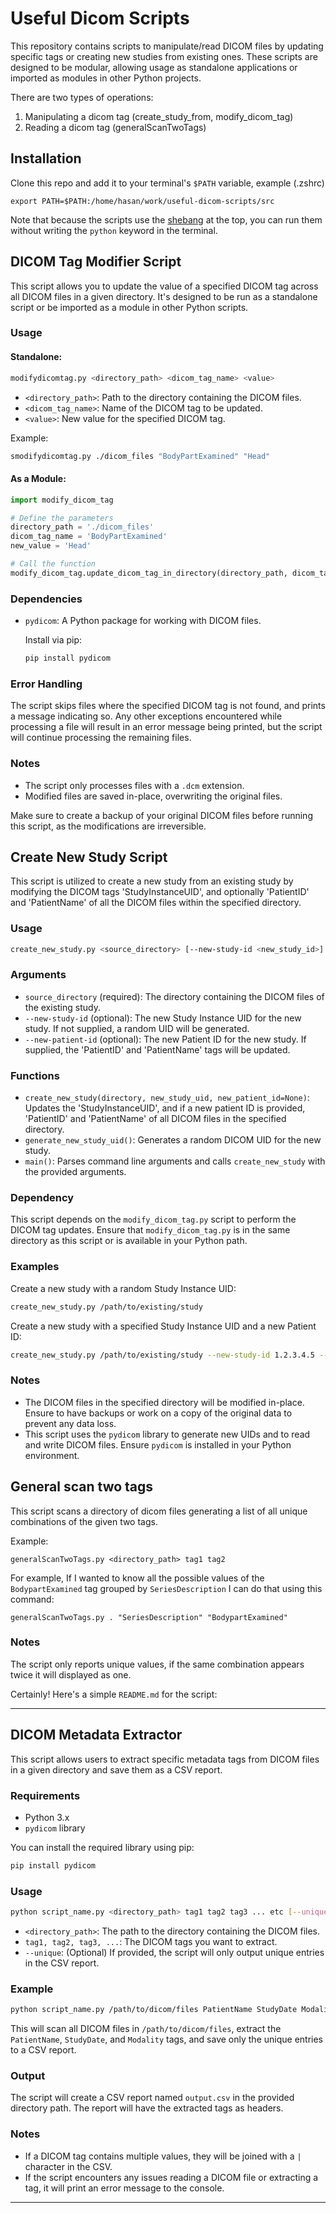 # Useful Dicom Scripts
This repository contains scripts to manipulate/read DICOM files by updating specific tags or creating new studies from existing ones. 
These scripts are designed to be modular, allowing usage as standalone applications or imported as modules in other Python projects.

There are two types of operations:

  1.  Manipulating a dicom tag (create_study_from, modify_dicom_tag)
  2.  Reading a dicom tag (generalScanTwoTags)



## Installation
Clone this repo and add it to your terminal's `$PATH` variable, example (.zshrc)
```
export PATH=$PATH:/home/hasan/work/useful-dicom-scripts/src
```

Note that because the scripts use the [shebang](https://en.wikipedia.org/wiki/Shebang_(Unix)) at the top, you can run them without writing the `python` keyword in the terminal.
## DICOM Tag Modifier Script

This script allows you to update the value of a specified DICOM tag across all DICOM files in a given directory. It's designed to be run as a standalone script or be imported as a module in other Python scripts.

### Usage


#### Standalone:

```bash
modifydicomtag.py <directory_path> <dicom_tag_name> <value>
```

- `<directory_path>`: Path to the directory containing the DICOM files.
- `<dicom_tag_name>`: Name of the DICOM tag to be updated.
- `<value>`: New value for the specified DICOM tag.

Example:
```bash
smodifydicomtag.py ./dicom_files "BodyPartExamined" "Head"
```

#### As a Module:

```python
import modify_dicom_tag

# Define the parameters
directory_path = './dicom_files'
dicom_tag_name = 'BodyPartExamined'
new_value = 'Head'

# Call the function
modify_dicom_tag.update_dicom_tag_in_directory(directory_path, dicom_tag_name, new_value)
```

### Dependencies

- `pydicom`: A Python package for working with DICOM files.
  
  Install via pip:
  ```bash
  pip install pydicom
  ```

### Error Handling

The script skips files where the specified DICOM tag is not found, and prints a message indicating so. Any other exceptions encountered while processing a file will result in an error message being printed, but the script will continue processing the remaining files.

### Notes

- The script only processes files with a `.dcm` extension.
- Modified files are saved in-place, overwriting the original files.

Make sure to create a backup of your original DICOM files before running this script, as the modifications are irreversible.

## Create New Study Script

This script is utilized to create a new study from an existing study by modifying the DICOM tags 'StudyInstanceUID', and optionally 'PatientID' and 'PatientName' of all the DICOM files within the specified directory.

### Usage

```bash
create_new_study.py <source_directory> [--new-study-id <new_study_id>] [--new-patient-id <new_patient_id>]
```

### Arguments

- `source_directory` (required): The directory containing the DICOM files of the existing study.
- `--new-study-id` (optional): The new Study Instance UID for the new study. If not supplied, a random UID will be generated.
- `--new-patient-id` (optional): The new Patient ID for the new study. If supplied, the 'PatientID' and 'PatientName' tags will be updated.

### Functions

- `create_new_study(directory, new_study_uid, new_patient_id=None)`: Updates the 'StudyInstanceUID', and if a new patient ID is provided, 'PatientID' and 'PatientName' of all DICOM files in the specified directory.
- `generate_new_study_uid()`: Generates a random DICOM UID for the new study.
- `main()`: Parses command line arguments and calls `create_new_study` with the provided arguments.

### Dependency

This script depends on the `modify_dicom_tag.py` script to perform the DICOM tag updates. Ensure that `modify_dicom_tag.py` is in the same directory as this script or is available in your Python path.

### Examples

Create a new study with a random Study Instance UID:
```bash
create_new_study.py /path/to/existing/study
```

Create a new study with a specified Study Instance UID and a new Patient ID:
```bash
create_new_study.py /path/to/existing/study --new-study-id 1.2.3.4.5 --new-patient-id NEWPATIENTID
```

### Notes

- The DICOM files in the specified directory will be modified in-place. Ensure to have backups or work on a copy of the original data to prevent any data loss.
- This script uses the `pydicom` library to generate new UIDs and to read and write DICOM files. Ensure `pydicom` is installed in your Python environment.

## General scan two tags
This script scans a directory of dicom files generating a list of all unique combinations of the given two tags.

Example:
```
generalScanTwoTags.py <directory_path> tag1 tag2
```

For example, If I wanted to know all the possible values of the `BodypartExamined` tag grouped by `SeriesDescription` I can do that using this command:
```
generalScanTwoTags.py . "SeriesDescription" "BodypartExamined"
```

### Notes

The script only reports unique values, if the same combination appears twice it will displayed as one.

Certainly! Here's a simple `README.md` for the script:

---

## DICOM Metadata Extractor

This script allows users to extract specific metadata tags from DICOM files in a given directory and save them as a CSV report.

### Requirements

- Python 3.x
- `pydicom` library

You can install the required library using pip:

```bash
pip install pydicom
```

### Usage

```bash
python script_name.py <directory_path> tag1 tag2 tag3 ... etc [--unique]
```

- `<directory_path>`: The path to the directory containing the DICOM files.
- `tag1, tag2, tag3, ...`: The DICOM tags you want to extract.
- `--unique`: (Optional) If provided, the script will only output unique entries in the CSV report.

### Example

```bash
python script_name.py /path/to/dicom/files PatientName StudyDate Modality --unique
```

This will scan all DICOM files in `/path/to/dicom/files`, extract the `PatientName`, `StudyDate`, and `Modality` tags, and save only the unique entries to a CSV report.

### Output

The script will create a CSV report named `output.csv` in the provided directory path. The report will have the extracted tags as headers.

### Notes

- If a DICOM tag contains multiple values, they will be joined with a `|` character in the CSV.
- If the script encounters any issues reading a DICOM file or extracting a tag, it will print an error message to the console.

---
